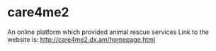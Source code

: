 # care4me2
An online platform which provided animal rescue services
Link to the website is:
http://care4me2.dx.am/homepage.html

